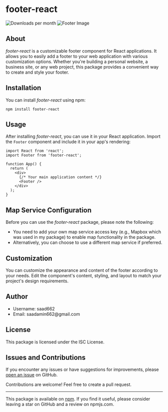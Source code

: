 <h1>footer-react</h1>
<img src="https://img.shields.io/npm/dm/footer-react" alt="Downloads per month">

<img src="https://i.pinimg.com/originals/06/5c/38/065c38aa3d95a16e8df0709b94bd411a.png" alt="Footer Image">

<h2>About</h2>

<p><em>footer-react</em> is a customizable footer component for React applications. It allows you to easily add a footer to your web application with various customization options. Whether you're building a personal website, a business site, or any web project, this package provides a convenient way to create and style your footer.</p>

<h2>Installation</h2>

<p>You can install <em>footer-react</em> using npm:</p>

<pre><code>npm install footer-react
</code></pre>

<h2>Usage</h2>

<p>After installing <em>footer-react</em>, you can use it in your React application. Import the <code>Footer</code> component and include it in your app's rendering:</p>

<pre><code>import React from 'react';
import Footer from 'footer-react';

function App() {
  return (
    &lt;div&gt;
      {/* Your main application content */}
      &lt;Footer /&gt;
    &lt;/div&gt;
  );
}
</code></pre>

<h2>Map Service Configuration</h2>

<p>Before you can use the <em>footer-react</em> package, please note the following:</p>

<ul>
  <li>You need to add your own map service access key (e.g., Mapbox which was used in my package)  to enable map functionality in the package.</li>
  <li>Alternatively, you can choose to use a different map service if preferred.</li>
</ul>

<h2>Customization</h2>

<p>You can customize the appearance and content of the footer according to your needs. Edit the component's content, styling, and layout to match your project's design requirements.</p>

<h2>Author</h2>

<ul>
  <li>Username: saad662</li>
  <li>Email: saadamin662@gmail.com</li>
</ul>

<h2>License</h2>

<p>This package is licensed under the ISC License.</p>

<h2>Issues and Contributions</h2>

<p>If you encounter any issues or have suggestions for improvements, please <a href="https://github.com/saad662/footer-react/issues">open an issue</a> on GitHub.</p>

<p>Contributions are welcome! Feel free to create a pull request.</p>

<hr>

<p>This package is available on <a href="https://www.npmjs.com/package/footer-react">npm</a>. If you find it useful, please consider leaving a star on GitHub and a review on npmjs.com.</p>
